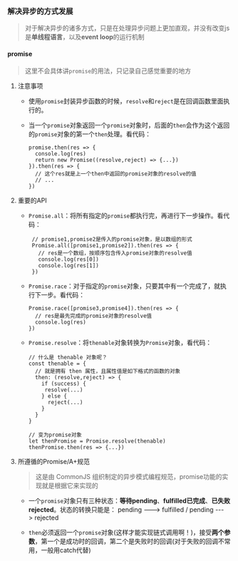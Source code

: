 ### 解决异步的方式发展

> 对于解决异步的诸多方式，只是在处理异步问题上更加直观，并没有改变js是**单线程语言**，以及**event loop**的运行机制

#### promise

> 这里不会具体讲`promise`的用法，只记录自己感觉重要的地方

1. 注意事项

   - 使用`promise`封装异步函数的时候，`resolve`和`reject`是在回调函数里面执行的。
   - 当一个`promise`对象返回一个`promise`对象时，后面的`then`会作为这个返回的`promise`对象的第一个`then`处理。看代码：
   
         promise.then(res => {
           console.log(res)
           return new Promise((resolve,reject) => {...})
         }).then(res => {
           // 这个res就是上一个then中返回的promise对象的resolve的值
           // ...
         })

2. 重要的API

   - `Promise.all`：将所有指定的`promise`都执行完，再进行下一步操作。看代码：

          // promise1,promise2是传入的promise对象，是以数组的形式
          Promise.all([promise1,promise2]).then(res => {
            // res是一个数组，按顺序包含传入promise对象的resolve值
            console.log(res[0])
            console.log(res[1])
          })

    - `Promise.race`：对于指定的`promise`对象，只要其中有一个完成了，就执行下一步。看代码：

          Promise.race([promise3,promise4]).then(res => {
            // res是最先完成的promise对象的resolve值
            console.log(res)
          })

    - `Promise.resolve`：将`thenable`对象转换为`Promise`对象，看代码：

          // 什么是 thenable 对象呢？
          const thenable = {
            // 就是拥有 then 属性，且属性值是如下格式的函数的对象
            then: (resolve,reject) => {
              if (success) {
               resolve(...)  
              } else {
                reject(...)
              }
            }
          }

          // 变为promise对象
          let thenPromise = Promise.resolve(thenable)
          thenPromise.then(res => {...})

3. 所遵循的Promise/A+规范

   > 这是由 CommonJS 组织制定的异步模式编程规范，promise功能的实现就是根据它来实现的

   - 一个`promise`对象只有三种状态：**等待pending**、**fulfilled已完成**、**已失败rejected**。状态的转换只能是： pending ---> fulfilled / pending ---> rejected

   - `then`必须返回一个`promise`对象(这样才能实现链式调用啊！)，接受**两个参数**，第一个是成功时的回调，第二个是失败时的回调(对于失败的回调不常用，一般用catch代替)
